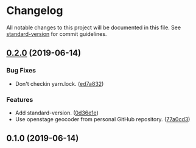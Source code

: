 # Changelog

All notable changes to this project will be documented in this file. See [standard-version](https://github.com/conventional-changelog/standard-version) for commit guidelines.

## [0.2.0](https://github.com/gatsbyjs/gatsby-starter-default/compare/v0.1.0...v0.2.0) (2019-06-14)


### Bug Fixes

* Don't checkin yarn.lock. ([ed7a832](https://github.com/gatsbyjs/gatsby-starter-default/commit/ed7a832))


### Features

* Add standard-version. ([0d36e1e](https://github.com/gatsbyjs/gatsby-starter-default/commit/0d36e1e))
* Use openstage geocoder from personal GitHub repository. ([77a0cd3](https://github.com/gatsbyjs/gatsby-starter-default/commit/77a0cd3))



## 0.1.0 (2019-06-14)
